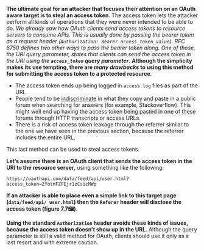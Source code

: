 **The ultimate goal for an attacker that focuses their attention on an OAuth aware target is to steal an access token**. The access token lets the attacker perform all kinds of operations that they were never intended to be able to do. *We already saw how OAuth clients send access tokens to resource servers to consume APIs. This is usually done by passing the bearer token as a request header (`Authorization: Bearer access_token_value`)*. *RFC 6750 defines two other ways to pass the bearer token along. One of those, the URI query parameter, states that clients can send the access token in the URI using the **`access_token` query parameter***. **Although the simplicity makes its use tempting, there are *many drawbacks* to using this method for submitting the access token to a protected resource**.

* The access token ends up being logged in `access.log` files as part of the URI.
* People tend to be [indiscriminate](https://dictionary.cambridge.org/us/dictionary/english/indiscriminate) in what they copy and paste in a public forum when searching for answers (for example, Stackoverflow). This might well end up having the access token being pasted in one of these forums through HTTP transcripts or access URLs.
* There is a risk of access token leakage through the referrer similar to the one we have seen in the previous section, because the referrer includes the entire URL.

This last method can be used to steal access tokens.

**Let’s assume there is an OAuth client that sends the access token in the URI to the resource server**, using something like the following:

`https://oauthapi.com/data/feed/api/user.html?access_token=2YotnFZFEjr1zCsicMWp`

**If an attacker is able to place even a simple link to this target page (`data/feed/api/ user.html`) then the `Referer` header will disclose the access token (figure 7.7:framed_picture:)**.

**Using the standard `Authorization` header avoids these kinds of issues, because the access token doesn’t show up in the URL**. Although the query parameter is still a valid method for OAuth, clients should use it only as a last resort and with extreme caution.


